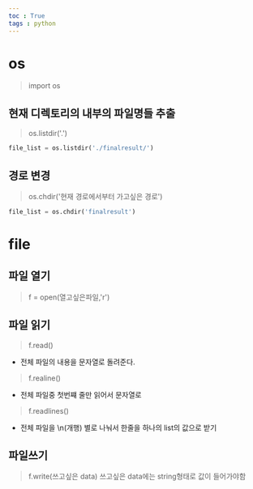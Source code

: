 ```yaml
---
toc : True
tags : python 
---
```

# os
> import os

## 현재 디렉토리의 내부의 파일명들 추출
> os.listdir('.')
```python
file_list = os.listdir('./finalresult/')
```
## 경로 변경 
> os.chdir('현재 경로에서부터 가고싶은 경로')
```python
file_list = os.chdir('finalresult')
```


# file
## 파일 열기
> f = open(열고싶은파일,'r')
## 파일 읽기
> f.read()
* 전체 파일의 내용을 문자열로 돌려준다.
> f.realine()
* 전체 파일중 첫번쨰 줄만 읽어서 문자열로 
> f.readlines()
* 전체 파일을 \n(개행) 별로 나눠서 한줄을 하나의 list의 값으로 받기
## 파일쓰기
> f.write(쓰고싶은 data) 
> 쓰고싶은 data에는 string형태로 값이 들어가야함

